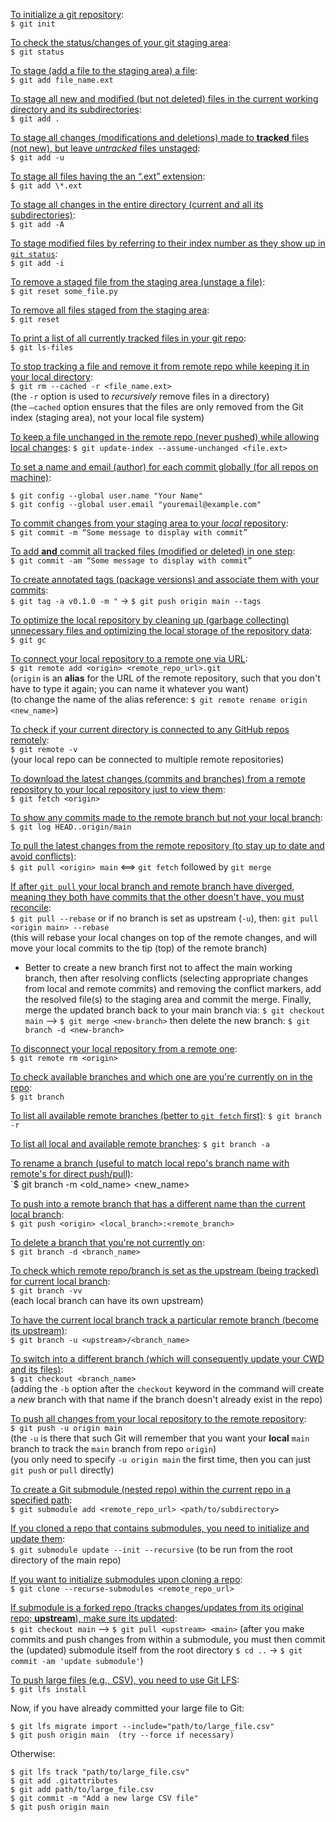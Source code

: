 <u>To initialize a git repository</u>:<br>
`$ git init`

<u>To check the status/changes of your git staging area</u>:<br>
`$ git status`

<u>To stage (add a file to the staging area) a file</u>:<br>
`$ git add file_name.ext`

<u>To stage all new and modified (but not deleted) files in the current working directory and its subdirectories</u>:<br>
`$ git add .`

<u>To stage all changes (modifications and deletions) made to **tracked** files (not new), but leave _untracked_ files unstaged</u>:<br>
`$ git add -u`

<u>To stage all files having the an “.ext” extension</u>:<br>
`$ git add \*.ext`

<u>To stage all changes in the entire directory (current and all its subdirectories)</u>:<br>
`$ git add -A`

<u>To stage modified files by referring to their index number as they show up in `git status`</u>:<br>
`$ git add -i`

<u>To remove a staged file from the staging area (unstage a file)</u>:<br>
`$ git reset some_file.py`

<u>To remove all files staged from the staging area</u>:<br>
`$ git reset`

<u>To print a list of all currently tracked files in your git repo</u>:<br>
`$ git ls-files`

<u>To stop tracking a file and remove it from remote repo while keeping it in your local directory</u>:<br>
`$ git rm --cached -r <file_name.ext>`<br>
(the `-r` option is used to *recursively* remove files in a directory)<br>
(the `—cached` option ensures that the files are only removed from the Git index (staging area), not your local file system)

<u>To keep a file unchanged in the remote repo (never pushed) while allowing local changes</u>:
`$ git update-index --assume-unchanged <file.ext>`

<u> To set a name and email (author) for each commit globally (for all repos on machine)</u>:

    $ git config --global user.name "Your Name"
    $ git config --global user.email "youremail@example.com"

<u>To commit changes from your staging area to your _local_ repository</u>:<br>
`$ git commit -m “Some message to display with commit”`

<u>To add **and** commit all tracked files (modified or deleted) in one step</u>:<br>
`$ git commit -am “Some message to display with commit”`

<u>To create annotated tags (package versions) and associate them with your commits</u>:<br>
`$ git tag -a v0.1.0 -m "` -> `$ git push origin main --tags`

<u>To optimize the local repository by cleaning up (garbage collecting) unnecessary files and optimizing the local storage of the repository data</u>:<br>
`$ git gc`

<u>To connect your local repository to a remote one via URL</u>:<br>
`$ git remote add <origin> <remote_repo_url>.git`<br>
(`origin` is an **alias** for the URL of the remote repository, such that you don't have to type it again; you can name it whatever you want)<br>
(to change the name of the alias reference: `$ git remote rename origin <new_name>`)

<u>To check if your current directory is connected to any GitHub repos remotely</u>:<br>
`$ git remote -v`<br>
(your local repo can be connected to multiple remote repositories)

<u>To download the latest changes (commits and branches) from a remote repository to your local repository just to view them</u>:<br>
`$ git fetch <origin>`

<u>To show any commits made to the remote branch but not your local branch</u>:<br>
`$ git log HEAD..origin/main`

<u>To pull the latest changes from the remote repository (to stay up to date and avoid conflicts)</u>:<br>
`$ git pull <origin> main` <==> `git fetch` followed by `git merge`

<u>If after `git pull` your local branch and remote branch have diverged, meaning they both have commits that the other doesn't have, you must reconcile</u>:<br>
`$ git pull --rebase` or if no branch is set as upstream (`-u`), then: `git pull <origin main> --rebase`<br>
(this will rebase your local changes on top of the remote changes, and will move your local commits to the tip (top) of the remote branch)

- Better to create a new branch first not to affect the main working branch, then after resolving conflicts (selecting appropriate changes from local and remote commits) and removing the conflict markers, add the resolved file(s) to the staging area and commit the merge. Finally, merge the updated branch back to your main branch via: `$ git checkout main` --> `$ git merge <new-branch>` then delete the new branch: `$ git branch -d <new-branch>`

<u>To disconnect your local repository from a remote one</u>:<br>
`$ git remote rm <origin>`

<u>To check available branches and which one are you're currently on in the repo</u>:<br>
`$ git branch`<br>

<u>To list all available remote branches (better to `git fetch` first)</u>:
`$ git branch -r`

<u>To list all local and available remote branches</u>:
`$ git branch -a`

<u>To rename a branch (useful to match local repo's branch name with remote's for direct push/pull)</u>:<br>
`$ git branch -m <old_name> <new_name>

<u>To push into a remote branch that has a different name than the current local branch</u>:<br>
`$ git push <origin> <local_branch>:<remote_branch>`

<u>To delete a branch that you're not currently on</u>:<br>
`$ git branch -d <branch_name>`

<u>To check which remote repo/branch is set as the upstream (being tracked) for current local branch</u>:<br>
`$ git branch -vv`<br>
(each local branch can have its own upstream)

<u>To have the current local branch track a particular remote branch (become its upstream)</u>:<br>
`$ git branch -u <upstream>/<branch_name>`

<u>To switch into a different branch (which will consequently update your CWD and its files)</u>:<br>
`$ git checkout <branch_name>`<br>
(adding the `-b` option after the `checkout` keyword in the command will create a *new* branch with that name if the branch doesn't already exist in the repo)

<u>To push all changes from your local repository to the remote repository</u>:<br>
`$ git push -u origin main`<br>
(the `-u` is there that such Git will remember that you want your **local** `main` branch to track the `main` branch from repo `origin`)<br>
(you only need to specify `-u origin main` the first time, then you can just `git push` or `pull` directly)

<u>To create a Git submodule (nested repo) within the current repo in a specified path</u>:<br>
`$ git submodule add <remote_repo_url> <path/to/subdirectory>`

<u>If you cloned a repo that contains submodules, you need to initialize and update them</u>:<br>
`$ git submodule update --init --recursive` (to be run from the root directory of the main repo)

<u>If you want to initialize submodules upon cloning a repo</u>:<br>
`$ git clone --recurse-submodules <remote_repo_url>`

<u>If submodule is a forked repo (tracks changes/updates from its original repo; **upstream**), make sure its updated</u>:<br>
`$ git checkout main` --> `$ git pull <upstream> <main>`
(after you make commits and push changes from within a submodule, you must then commit the (updated) submodule itself from the root directory 
`$ cd ..` -> `$ git commit -am 'update submodule'`)

<u>To push large files (e.g., CSV), you need to use Git LFS</u>:<br>
`$ git lfs install`

Now, if you have already committed your large file to Git:

    $ git lfs migrate import --include="path/to/large_file.csv"
    $ git push origin main  (try --force if necessary)

Otherwise:

    $ git lfs track "path/to/large_file.csv"
    $ git add .gitattributes
    $ git add path/to/large_file.csv
    $ git commit -m "Add a new large CSV file"
    $ git push origin main
